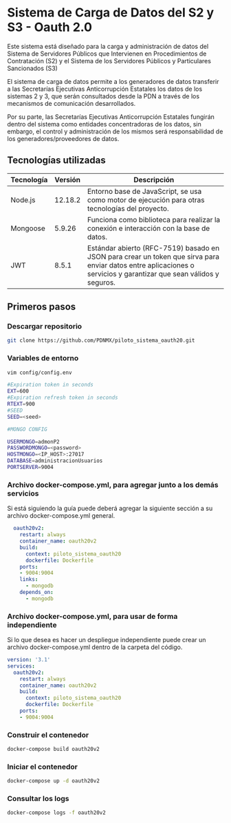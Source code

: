 # Sistema de Carga de Datos del S2 y S3 - Oauth 2.0

Este sistema está diseñado para la carga y administración de datos del Sistema de Servidores Públicos que Intervienen en Procedimientos de Contratación (S2) y el Sistema de los Servidores Públicos y Particulares Sancionados (S3)

El sistema de carga de datos  permite a los generadores de datos transferir a las Secretarías Ejecutivas Anticorrupción Estatales los datos de los sistemas 2 y 3, que serán consultados desde la PDN a través de los mecanismos de comunicación desarrollados.

Por su parte, las Secretarías Ejecutivas Anticorrupción Estatales fungirán dentro del sistema como entidades concentradoras de los datos, sin embargo, el control y administración de los mismos será responsabilidad de los generadores/proveedores de datos.

## Tecnologías utilizadas

|Tecnología|Versión|Descripción|
|----------------|-------------------------------|--------------------------------------------------------------|
|Node.js|12.18.2|Entorno base de JavaScript, se usa como motor de ejecución para otras tecnologías del proyecto.|
|Mongoose|5.9.26|Funciona como biblioteca para realizar la conexión e interacción con la base de datos.|
|JWT|8.5.1|Estándar abierto (RFC-7519) basado en JSON para crear un token que sirva para enviar datos entre aplicaciones o servicios y garantizar que sean válidos y seguros.|

## Primeros pasos

### Descargar repositorio
```bash
git clone https://github.com/PDNMX/piloto_sistema_oauth20.git
```

### Variables de entorno
```bash
vim config/config.env
```
```bash
#Expiration token in seconds
EXT=600
#Expiration refresh token in seconds
RTEXT=900
#SEED
SEED=<seed>

#MONGO CONFIG

USERMONGO=admonP2
PASSWORDMONGO=<password>
HOSTMONGO=<IP_HOST>:27017
DATABASE=administracionUsuarios
PORTSERVER=9004
```



### Archivo docker-compose.yml, para agregar junto a los demás servicios

Si está siguiendo la guía puede deberá agregar la siguiente sección a su archivo docker-compose.yml general.

```YAML
  oauth20v2:
	restart: always
	container_name: oauth20v2
	build:
  	  context: piloto_sistema_oauth20
  	  dockerfile: Dockerfile
	ports:
  	- 9004:9004
    links:
      - mongodb
    depends_on:
      - mongodb
```

### Archivo docker-compose.yml, para usar de forma independiente
Si lo que desea es hacer un despliegue independiente puede crear un archivo docker-compose.yml dentro de la carpeta del código.
```YAML
version: '3.1'
services:
  oauth20v2:
	restart: always
	container_name: oauth20v2
	build:
  	  context: piloto_sistema_oauth20
  	  dockerfile: Dockerfile
	ports:
  	- 9004:9004
```


### Construir el contenedor
```bash
docker-compose build oauth20v2
```

### Iniciar el contenedor
```bash
docker-compose up -d oauth20v2
```

### Consultar los logs
```bash
docker-compose logs -f oauth20v2
```
